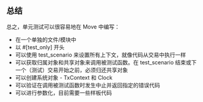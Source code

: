 ## 总结

总之，单元测试可以很容易地在 Move 中编写：

- 在一个单独的文件/模块中
- 以 #[test_only] 开头
- 可以使用 test_scenario 来设置所有上下文，就像代码从交易中执行一样
- 可以获取归属对象和共享对象来调用被测试函数。在 test_scenario 结束或下一个（测试）交易开始之前，必须归还共享对象
- 可以创建系统对象 - TxContext 和 Clock
- 可以验证在调用被测试函数时发生中止并返回指定的错误代码
- 可以进行参数化，目前需要一些样板代码